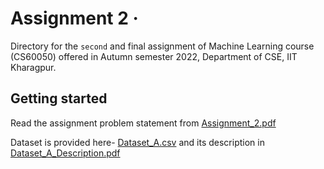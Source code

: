 # Assignment 2 &middot;

>

Directory for the `second` and final assignment of Machine Learning course (CS60050) offered in Autumn semester 2022, Department of CSE, IIT Kharagpur.

## Getting started

Read the assignment problem statement from [Assignment_2.pdf](/assignment_2/Assignment_2.pdf)

Dataset is provided here- [Dataset_A.csv](https://archive.ics.uci.edu/ml/datasets/Wine) and its description in [Dataset_A_Description.pdf](/assignment_2/Dataset_A_Description.pdf)

